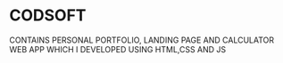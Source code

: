 # CODSOFT


CONTAINS PERSONAL PORTFOLIO, LANDING PAGE AND CALCULATOR WEB APP WHICH I DEVELOPED USING HTML,CSS AND JS
